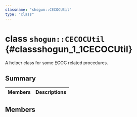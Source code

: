 ```yaml
---
classname: "shogun::CECOCUtil"
type: "class"
---
```


# class `shogun::CECOCUtil` {#classshogun_1_1CECOCUtil}

A helper class for some ECOC related procedures.

## Summary

 Members                        | Descriptions
--------------------------------|---------------------------------------------

## Members

